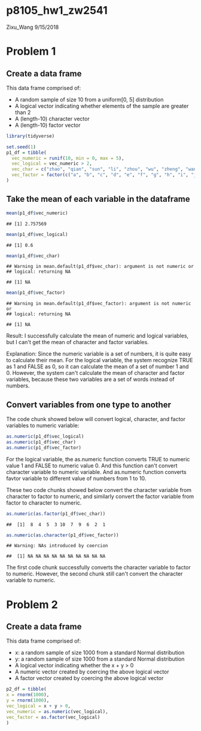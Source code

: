 p8105\_hw1\_zw2541
================
Zixu\_Wang
9/15/2018

Problem 1
=========

Create a data frame
-------------------

This data frame comprised of:

-   A random sample of size 10 from a uniform\[0, 5\] distribution
-   A logical vector indicating whether elements of the sample are greater than 2
-   A (length-10) character vector
-   A (length-10) factor vector

``` r
library(tidyverse)
```

``` r
set.seed(1)
p1_df = tibble(
  vec_numeric = runif(10, min = 0, max = 5),
  vec_logical = vec_numeric > 2,
  vec_char = c("zhao", "qian", "sun", "li", "zhou", "wu", "zheng", "wang", "feng", "chen"),
  vec_factor = factor(c("a", "b", "c", "d", "e", "f", "g", "h", "i", "j"))
)
```

Take the mean of each variable in the dataframe
-----------------------------------------------

``` r
mean(p1_df$vec_numeric)
```

    ## [1] 2.757569

``` r
mean(p1_df$vec_logical)
```

    ## [1] 0.6

``` r
mean(p1_df$vec_char)
```

    ## Warning in mean.default(p1_df$vec_char): argument is not numeric or
    ## logical: returning NA

    ## [1] NA

``` r
mean(p1_df$vec_factor)
```

    ## Warning in mean.default(p1_df$vec_factor): argument is not numeric or
    ## logical: returning NA

    ## [1] NA

Result: I successfully calculate the mean of numeric and logical variables, but I can't get the mean of character and factor variables.

Explanation: Since the numeric variable is a set of numbers, it is quite easy to calculate their mean. For the logical variable, the system recognize TRUE as 1 and FALSE as 0, so it can calculate the mean of a set of number 1 and 0. However, the system can't calculate the mean of character and factor variables, because these two variables are a set of words instead of numbers.

Convert variables from one type to another
------------------------------------------

The code chunk showed below will convert logical, character, and factor variables to numeric variable:

``` r
as.numeric(p1_df$vec_logical)
as.numeric(p1_df$vec_char)
as.numeric(p1_df$vec_factor)
```

For the logical variable, the as.numeric function converts TRUE to numeric value 1 and FALSE to numeric value 0. And this function can't convert character variable to numeric variable. And as.numeric function converts favtor variable to different value of numbers from 1 to 10.

These two code chunks showed below convert the character variable from character to factor to numeric, and similarly convert the factor variable from factor to character to numeric.

``` r
as.numeric(as.factor(p1_df$vec_char))
```

    ##  [1]  8  4  5  3 10  7  9  6  2  1

``` r
as.numeric(as.character(p1_df$vec_factor))
```

    ## Warning: NAs introduced by coercion

    ##  [1] NA NA NA NA NA NA NA NA NA NA

The first code chunk successfully converts the character variable to factor to numeric. However, the second chunk still can't convert the character variable to numeric.

Problem 2
=========

Create a data frame
-------------------

This data frame comprised of:

-   x: a random sample of size 1000 from a standard Normal distribution
-   y: a random sample of size 1000 from a standard Normal distribution
-   A logical vector indicating whether the x + y &gt; 0
-   A numeric vector created by coercing the above logical vector
-   A factor vector created by coercing the above logical vector

``` r
p2_df = tibble(
x = rnorm(1000),
y = rnorm(1000),
vec_logical = x + y > 0,
vec_numeric = as.numeric(vec_logical),
vec_factor = as.factor(vec_logical)
)
```
